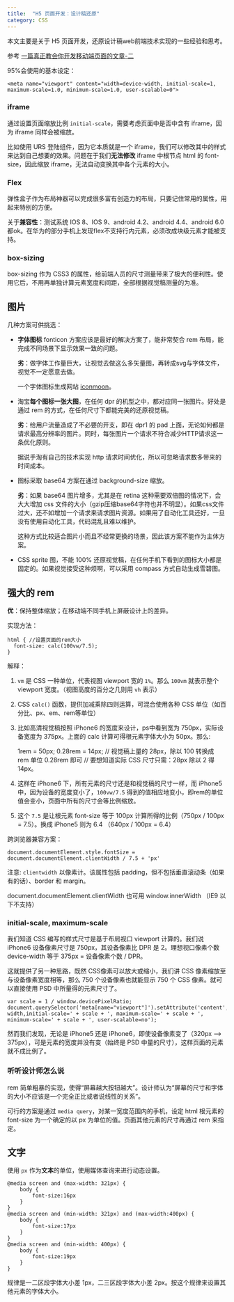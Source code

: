 ```yaml
---
title:  "H5 页面开发：设计稿还原"
category: CSS
---
```

本文主要是关于 H5 页面开发，还原设计稿web前端技术实现的一些经验和思考。

参考 [一篇真正教会你开发移动端页面的文章-二](http://hcysun.me/2015/10/19/%E4%B8%80%E7%AF%87%E7%9C%9F%E6%AD%A3%E6%95%99%E4%BC%9A%E4%BD%A0%E5%BC%80%E5%8F%91%E7%A7%BB%E5%8A%A8%E7%AB%AF%E9%A1%B5%E9%9D%A2%E7%9A%84%E6%96%87%E7%AB%A0-%E4%BA%8C/)

95%会使用的基本设定：

    <meta name="viewport" content="width=device-width, initial-scale=1, maximum-scale=1.0, minimum-scale=1.0, user-scalable=0">

### iframe

通过设置页面缩放比例 `initial-scale`，需要考虑页面中是否中含有 iframe，因为 iframe 同样会被缩放。

比如使用 URS 登陆组件，因为它本质就是一个 iframe，我们可以修改其中的样式来达到自己想要的效果。问题在于我们**无法修改** iframe 中根节点 html 的 font-size，因此缩放 iframe，无法自动变换其中各个元素的大小。

### Flex

弹性盒子作为布局神器可以完成很多富有创造力的布局，只要记住常用的属性，用起来特别的方便。

关于**兼容性**：测试系统 IOS 8、IOS 9、android 4.2、android 4.4、android 6.0 都ok。在华为的部分手机上发现flex不支持行内元素，必须改成块级元素才能被支持。

### box-sizing

box-sizing 作为 CSS3 的属性，给前端人员的尺寸测量带来了极大的便利性。使用它后，不用再单独计算元素宽度和间距，全部根据视觉稿测量的为准。

<!--more-->

## 图片

几种方案可供挑选：

+ **字体图标** fonticon 方案应该是最好的解决方案了，能非常契合 rem 布局，能完成不同场景下显示效果一致的问题。

    **劣**：做字体工作量巨大，让视觉去做这么多矢量图，再转成svg与字体文件，视觉不一定愿意去做。

    一个字体图标生成网站 [iconmoon](https://icomoon.io/)。

+ 淘宝**每个图标一张大图**，在任何 dpr 的机型之中，都对应同一张图片。好处是通过 rem 的方式，在任何尺寸下都能完美的还原视觉稿。

    **劣**：给用户流量造成了不必要的开支，即在 dpr1 的 pad 上面，无论如何都是请求最高分辨率的图片。同时，每张图片一个请求不符合减少HTTP请求这一条优化原则。

    据说手淘有自己的技术实现 http 请求时间优化，所以可忽略请求数多带来的时间成本。

+ 图标采取 base64 方案在通过 background-size 缩放。

    **劣**：如果 base64 图片增多，尤其是在 retina 这种需要双倍图的情况下，会大大增加 css 文件的大小（gzip压缩base64字符也并不明显）。如果css文件过大，还不如增加一个请求来请求图片资源。如果用了自动化工具还好，一旦没有使用自动化工具，代码混乱且难以维护。

    这种方式比较适合图片小而且不经常更换的场景，因此该方案不能作为主体方案。

+ CSS sprite 图，不能 100% 还原视觉稿，在任何手机下看到的图标大小都是固定的。如果视觉接受这种烦啊，可以采用 compass 方式自动生成雪碧图。

## 强大的 rem

**优**：保持整体缩放；在移动端不同手机上屏蔽设计上的差异。

实现方法：

    html { //设置页面的rem大小
      font-size: calc(100vw/7.5);
    }

解释：

1. `vm` 是 CSS 一种单位，代表视图 viewport 宽的 `1%`。那么 `100vm` 就表示整个 viewport 宽度。（视图高度的百分之几则用 `vh` 表示）
2. CSS `calc()` 函数，提供加减乘除四则运算，可混合使用各种 CSS 单位（如百分比、px、em、rem等单位）
3. 比如高清视觉稿按照 iPhone6 的宽度来设计，ps中看到宽为 750px，实际设备宽度为 375px。上面的 calc 计算可得根元素字体大小为 50px。那么:

    1rem = 50px;
    0.28rem = 14px; // 视觉稿上量的 28px，除以 100 转换成 rem 单位 0.28rem 即可
    // 要想知道实际 CSS 尺寸只需：28px 除以 2 得 14px。

4. 这样在 iPhone6 下，所有元素的尺寸还是和视觉稿的尺寸一样，而 iPhone5 中，因为设备的宽度变小了，`100vw/7.5` 得到的值相应地变小，即rem的单位值会变小，页面中所有的尺寸会等比例缩放。
5. 这个 `7.5` 是让根元素 font-size 等于 100px 计算所得的比例（750px / 100px = 7.5）。换成 iPhone5 则为 6.4 （640px / 100px = 6.4）

跨浏览器兼容方案：

    document.documentElement.style.fontSize = document.documentElement.clientWidth / 7.5 + 'px'

注意: `clientwidth` 以像素计。该属性包括 padding，但不包括垂直滚动条（如果有的话）、border 和 margin。

document.documentElement.clientWidth 也可用 window.innerWidth （IE9 以下不支持）

### initial-scale, maximum-scale

我们知道 CSS 编写的样式尺寸是基于布局视口 viewport 计算的。我们说 iPhone6 设备像素尺寸是 750px，其设备像素比 DPR 是 2。理想视口像素个数 device-width 等于 375px = 设备像素个数 / DPR。

这就提供了另一种思路，既然 CSS像素可以放大或缩小，我们讲 CSS 像素缩放至与设备像素宽度相等，那么 750 个设备像素也就能显示 750 个 CSS 像素。就可以直接使用 PSD 中所量得的元素尺寸了。

    var scale = 1 / window.devicePixelRatio;
    document.querySelector('meta[name="viewport"]').setAttribute('content','width=device-width,initial-scale=' + scale + ', maximum-scale=' + scale + ', minimum-scale=' + scale + ', user-scalable=no');

然而我们发现，无论是 iPhone5 还是 iPhone6，即使设备像素变了（320px ——> 375px），可是元素的宽度并没有变（始终是 PSD 中量的尺寸），这样页面的元素就不成比例了。

### 听听设计师怎么说

rem 简单粗暴的实现，使得“屏幕越大按钮越大”。设计师认为“屏幕的尺寸和字体的大小不应该是一个完全正比或者说线性的关系”。

可行的方案是通过 `media query`，对某一宽度范围内的手机，设定 html 根元素的 font-size 为一个确定的以 px 为单位的值。页面其他元素的尺寸再通过 rem 来指定。

## 文字

使用 `px` 作为**文本**的单位，使用媒体查询来进行动态设置。

    @media screen and (max-width: 321px) {
        body {
            font-size:16px
        }
    }
    @media screen and (min-width: 321px) and (max-width:400px) {
        body {
            font-size:17px
        }
    }
    @media screen and (min-width: 400px) {
        body {
            font-size:19px
        }
    }

规律是一二区段字体大小差 1px，二三区段字体大小差 2px。按这个规律来设置其他元素的字体大小。
